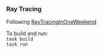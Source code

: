 ### Ray Tracing
Following [RayTracingInOneWeekend](https://raytracing.github.io/books/RayTracingInOneWeekend.html)

To build and run:  
`task build`  
`task run`